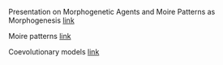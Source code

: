 Presentation on Morphogenetic Agents and Moire Patterns as Morphogenesis  [link](https://docs.google.com/presentation/u/1/d/13mrxTbZifXhF9MOCN3ElU_lquGwVywPULFGdVJd6c3U/edit?usp=drive_web&ouid=107684555293287274254)  

Moire patterns  [link](https://en.wikipedia.org/wiki/Moir%C3%A9_pattern)

Coevolutionary models  [link](https://en.wikipedia.org/wiki/Evolutionary_arms_race)
